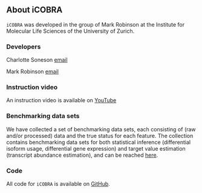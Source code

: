 ## About iCOBRA

`iCOBRA` was developed in the group of Mark Robinson at 
the Institute for Molecular Life Sciences of the 
University of Zurich. 

### Developers

Charlotte Soneson [email](mailto:charlotte.soneson@imls.uzh.ch)

Mark Robinson [email](mailto:mark.robinson@imls.uzh.ch)

### Instruction video

An instruction video is available on 
[YouTube](https://www.youtube.com/watch?v=KpYCI31iQd4&feature=youtu.be)

### Benchmarking data sets

We have collected a set of benchmarking data sets, each 
consisting of (raw and/or processed) data and the true status 
for each feature. The collection contains benchmarking data sets 
for both statistical inference (differential isoform usage, 
differential gene expression) and target value estimation 
(transcript abundance estimation), and can be reached 
<a href="http://imlspenticton.uzh.ch/robinson_lab/benchmark_collection/" target="_blank">here</a>. 

### Code

All code for `iCOBRA` is available on 
<a href="https://github.com/markrobinsonuzh/iCOBRA" target="_blank">GitHub</a>.

